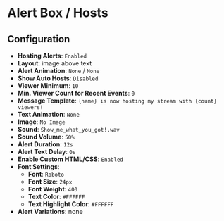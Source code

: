 # Alert Box / Hosts

## Configuration

- **Hosting Alerts**: `Enabled`
- **Layout**: image above text
- **Alert Animation**: `None` / `None`
- **Show Auto Hosts**: `Disabled`
- **Viewer Minimum**: `10`
- **Min. Viewer Count for Recent Events**: `0`
- **Message Template**: `{name} is now hosting my stream with {count} viewers!`
- **Text Animation**: `None`
- **Image**: `No Image`
- **Sound**: `Show_me_what_you_got!.wav`
- **Sound Volume**: `50%`
- **Alert Duration**: `12s`
- **Alert Text Delay**: `0s`
- **Enable Custom HTML/CSS**: `Enabled`
- **Font Settings**:
  - **Font**: `Roboto`
  - **Font Size**: `24px`
  - **Font Weight**: `400`
  - **Text Color**: `#FFFFFF`
  - **Text Highlight Color**: `#FFFFFF`
- **Alert Variations**: none
